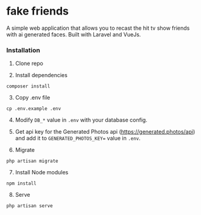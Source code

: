 # fake friends
A simple web application that allows you to recast the hit tv show friends with ai generated faces. Built with Laravel and VueJs.

### Installation

1. Clone repo 

2. Install dependencies

````
composer install
````

3. Copy .env file

```
cp .env.example .env
```

4. Modify `DB_*` value in `.env` with your database config.

5. Get api key for the Generated Photos api (https://generated.photos/api) and add it to `GENERATED_PHOTOS_KEY=` value in `.env`.

6. Migrate
````
php artisan migrate
````

7. Install Node modules
````
npm install
````

8. Serve

````
php artisan serve
````
